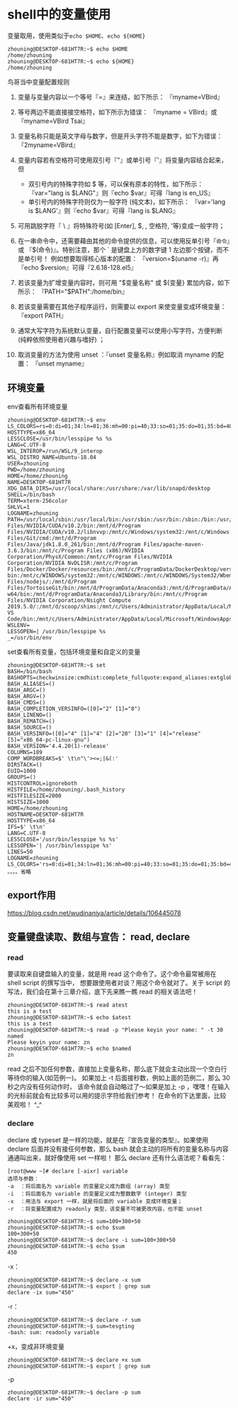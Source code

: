 # shell中的变量使用

变量取用，使用类似于`echo $HOME`、`echo ${HOME}`

```
zhouning@DESKTOP-681HT7R:~$ echo $HOME
/home/zhouning
zhouning@DESKTOP-681HT7R:~$ echo ${HOME}
/home/zhouning
```

鸟哥当中变量配置规则

1. 变量与变量内容以一个等号『=』来连结，如下所示：
   『myname=VBird』

   

2. 等号两边不能直接接空格符，如下所示为错误：
   『myname = VBird』或『myname=VBird Tsai』

   

3. 变量名称只能是英文字母与数字，但是开头字符不能是数字，如下为错误：
   『2myname=VBird』

   

4. 变量内容若有空格符可使用双引号『"』或单引号『'』将变量内容结合起来，但

   - 双引号内的特殊字符如 $ 等，可以保有原本的特性，如下所示：
     『var="lang is $LANG"』则『echo $var』可得『lang is en_US』
   - 单引号内的特殊字符则仅为一般字符 (纯文本)，如下所示：
     『var='lang is $LANG'』则『echo $var』可得『lang is $LANG』

5. 可用跳脱字符『 \ 』将特殊符号(如 [Enter], $, \, 空格符, '等)变成一般字符；

   

6. 在一串命令中，还需要藉由其他的命令提供的信息，可以使用反单引号『`命令`』或 『$(命令)』。特别注意，那个 ` 是键盘上方的数字键 1 左边那个按键，而不是单引号！ 例如想要取得核心版本的配置：
   『version=$(uname -r)』再『echo $version』可得『2.6.18-128.el5』

   

7. 若该变量为扩增变量内容时，则可用 "$变量名称" 或 ${变量} 累加内容，如下所示：
   『PATH="$PATH":/home/bin』

   

8. 若该变量需要在其他子程序运行，则需要以 export 来使变量变成环境变量：
   『export PATH』

   

9. 通常大写字符为系统默认变量，自行配置变量可以使用小写字符，方便判断 (纯粹依照使用者兴趣与嗜好) ；

   

10. 取消变量的方法为使用 unset ：『unset 变量名称』例如取消 myname 的配置：
    『unset myname』



## 环境变量

env查看所有环境变量

```
zhouning@DESKTOP-681HT7R:~$ env
LS_COLORS=rs=0:di=01;34:ln=01;36:mh=00:pi=40;33:so=01;35:do=01;35:bd=40;33;01:cd=40;33;01:or=40;31;01:mi=00:su=37;41:sg=30;43:ca=30;41:tw=30;42:ow=34;42:st=37;44:ex=01;32:*.tar=01;31:*.tgz=01;31:*.arc=01;31:*.arj=01;31:*.taz=01;31:*.lha=01;31:*.lz4=01;31:*.lzh=01;31:*.lzma=01;31:*.tlz=01;31:*.txz=01;31:*.tzo=01;31:*.t7z=01;31:*.zip=01;31:*.z=01;31:*.Z=01;31:*.dz=01;31:*.gz=01;31:*.lrz=01;31:*.lz=01;31:*.lzo=01;31:*.xz=01;31:*.zst=01;31:*.tzst=01;31:*.bz2=01;31:*.bz=01;31:*.tbz=01;31:*.tbz2=01;31:*.tz=01;31:*.deb=01;31:*.rpm=01;31:*.jar=01;31:*.war=01;31:*.ear=01;31:*.sar=01;31:*.rar=01;31:*.alz=01;31:*.ace=01;31:*.zoo=01;31:*.cpio=01;31:*.7z=01;31:*.rz=01;31:*.cab=01;31:*.wim=01;31:*.swm=01;31:*.dwm=01;31:*.esd=01;31:*.jpg=01;35:*.jpeg=01;35:*.mjpg=01;35:*.mjpeg=01;35:*.gif=01;35:*.bmp=01;35:*.pbm=01;35:*.pgm=01;35:*.ppm=01;35:*.tga=01;35:*.xbm=01;35:*.xpm=01;35:*.tif=01;35:*.tiff=01;35:*.png=01;35:*.svg=01;35:*.svgz=01;35:*.mng=01;35:*.pcx=01;35:*.mov=01;35:*.mpg=01;35:*.mpeg=01;35:*.m2v=01;35:*.mkv=01;35:*.webm=01;35:*.ogm=01;35:*.mp4=01;35:*.m4v=01;35:*.mp4v=01;35:*.vob=01;35:*.qt=01;35:*.nuv=01;35:*.wmv=01;35:*.asf=01;35:*.rm=01;35:*.rmvb=01;35:*.flc=01;35:*.avi=01;35:*.fli=01;35:*.flv=01;35:*.gl=01;35:*.dl=01;35:*.xcf=01;35:*.xwd=01;35:*.yuv=01;35:*.cgm=01;35:*.emf=01;35:*.ogv=01;35:*.ogx=01;35:*.aac=00;36:*.au=00;36:*.flac=00;36:*.m4a=00;36:*.mid=00;36:*.midi=00;36:*.mka=00;36:*.mp3=00;36:*.mpc=00;36:*.ogg=00;36:*.ra=00;36:*.wav=00;36:*.oga=00;36:*.opus=00;36:*.spx=00;36:*.xspf=00;36:
HOSTTYPE=x86_64
LESSCLOSE=/usr/bin/lesspipe %s %s
LANG=C.UTF-8
WSL_INTEROP=/run/WSL/9_interop
WSL_DISTRO_NAME=Ubuntu-18.04
USER=zhouning
PWD=/home/zhouning
HOME=/home/zhouning
NAME=DESKTOP-681HT7R
XDG_DATA_DIRS=/usr/local/share:/usr/share:/var/lib/snapd/desktop
SHELL=/bin/bash
TERM=xterm-256color
SHLVL=1
LOGNAME=zhouning
PATH=/usr/local/sbin:/usr/local/bin:/usr/sbin:/usr/bin:/sbin:/bin:/usr/games:/usr/local/games:/mnt/d/Program Files/NVIDIA/CUDA/v10.2/bin:/mnt/d/Program Files/NVIDIA/CUDA/v10.2/libnvvp:/mnt/c/Windows/system32:/mnt/c/Windows:/mnt/c/Windows/System32/Wbem:/mnt/c/Windows/System32/WindowsPowerShell/v1.0/:/mnt/c/Windows/System32/OpenSSH/:/mnt/d/Program Files/Git/cmd:/mnt/d/Program Files/Java/jdk1.8.0_261/bin:/mnt/d/Program Files/apache-maven-3.6.3/bin:/mnt/c/Program Files (x86)/NVIDIA Corporation/PhysX/Common:/mnt/c/Program Files/NVIDIA Corporation/NVIDIA NvDLISR:/mnt/c/Program Files/Docker/Docker/resources/bin:/mnt/c/ProgramData/DockerDesktop/version-bin:/mnt/c/WINDOWS/system32:/mnt/c/WINDOWS:/mnt/c/WINDOWS/System32/Wbem:/mnt/c/WINDOWS/System32/WindowsPowerShell/v1.0/:/mnt/c/WINDOWS/System32/OpenSSH/:/mnt/d/Program Files/nodejs/:/mnt/d/Program Files/TortoiseGit/bin:/mnt/d/ProgramData/Anaconda3:/mnt/d/ProgramData/Anaconda3/Scripts:/mnt/d/ProgramData/Anaconda3/Library/mingw-w64/bin:/mnt/d/ProgramData/Anaconda3/Library/bin:/mnt/c/Program Files/NVIDIA Corporation/Nsight Compute 2019.5.0/:/mnt/d/scoop/shims:/mnt/c/Users/Administrator/AppData/Local/Microsoft/WindowsApps:/mnt/d/Users/Administrator/AppData/Local/Programs/Microsoft VS Code/bin:/mnt/c/Users/Administrator/AppData/Local/Microsoft/WindowsApps:/mnt/c/Users/Administrator/AppData/Roaming/npm:/snap/bin
WSLENV=
LESSOPEN=| /usr/bin/lesspipe %s
_=/usr/bin/env
```

set查看所有变量，包括环境变量和自定义的变量

```
zhouning@DESKTOP-681HT7R:~$ set
BASH=/bin/bash
BASHOPTS=checkwinsize:cmdhist:complete_fullquote:expand_aliases:extglob:extquote:force_fignore:histappend:interactive_comments:login_shell:progcomp:promptvars:sourcepath
BASH_ALIASES=()
BASH_ARGC=()
BASH_ARGV=()
BASH_CMDS=()
BASH_COMPLETION_VERSINFO=([0]="2" [1]="8")
BASH_LINENO=()
BASH_REMATCH=()
BASH_SOURCE=()
BASH_VERSINFO=([0]="4" [1]="4" [2]="20" [3]="1" [4]="release" [5]="x86_64-pc-linux-gnu")
BASH_VERSION='4.4.20(1)-release'
COLUMNS=189
COMP_WORDBREAKS=$' \t\n"\'><=;|&(:'
DIRSTACK=()
EUID=1000
GROUPS=()
HISTCONTROL=ignoreboth
HISTFILE=/home/zhouning/.bash_history
HISTFILESIZE=2000
HISTSIZE=1000
HOME=/home/zhouning
HOSTNAME=DESKTOP-681HT7R
HOSTTYPE=x86_64
IFS=$' \t\n'
LANG=C.UTF-8
LESSCLOSE='/usr/bin/lesspipe %s %s'
LESSOPEN='| /usr/bin/lesspipe %s'
LINES=50
LOGNAME=zhouning
LS_COLORS='rs=0:di=01;34:ln=01;36:mh=00:pi=40;33:so=01;35:do=01;35:bd=40;33;01:cd=40;33;01:or=40;31;01:mi=00:su=37;41:sg=30;43:ca=30;41:tw=30;42:ow=34;42:st=37;44:ex=01;32:*.tar=01;31:*.tgz=01;31:*.arc=01;31:*.arj=01;31:*.taz=01;31:*.lha=01;31:*.lz4=01;31:*.lzh=01;31:*.lzma=01;31:*.tlz=01;31:*.txz=01;31:*.tzo=01;31:*.t7z=01;31:*.zip=01;31:*.z=01;31:*.Z=01;31:*.dz=01;31:*.gz=01;31:*.lrz=01;31:*.lz=01;31:*.lzo=01;31:*.xz=01;31:*.zst=01;31:*.tzst=01;31:*.bz2=01;31:*.bz=01;31:*.tbz=01;31:*.tbz2=01;31:*.tz=01;31:*.deb=01;31:*.rpm=01;31:*.jar=01;31:*.war=01;31:*.ear=01;31:*.sar=01;31:*.rar=01;31:*.alz=01;31:*.ace=01;31:*.zoo=01;31:*.cpio=01;31:*.7z=01;31:*.rz=01;31:*.cab=01;31:*.wim=01;31:*.swm=01;31:*.dwm=01;31:*.esd=01;31:*.jpg=01;35:*.jpeg=01;35:*.mjpg=01;35:*.mjpeg=01;35:*.gif=01;35:*.bmp=01;35:*.pbm=01;35:*.pgm=01;35:*.ppm=01;35:*.tga=01;35:*.xbm=01;35:*.xpm=01;35:*.tif=01;35:*.tiff=01;35:*.png=01;35:*.svg=01;35:*.svgz=01;35:*.mng=01;35:*.pcx=01;35:*.mov=01;35:*.mpg=01;35:*.mpeg=01;35:*.m2v=01;35:*.mkv=01;35:*.webm=01;35:*.ogm=01;35:*.mp4=01;35:*.m4v=01;35:*.mp4v=01;35:*.vob=01;35:*.qt=01;35:*.nuv=01;35:*.wmv=01;35:*.asf=01;35:*.rm=01;35:*.rmvb=01;35:*.flc=01;35:*.avi=01;35:*.fli=01;35:*.flv=01;35:*.gl=01;35:*.dl=01;35:*.xcf=01;35:*.xwd=01;35:*.yuv=01;35:*.cgm=01;35:*.emf=01;35:*.ogv=01;35:*.ogx=01;35:*.aac=00;36:*.au=00;36:*.flac=00;36:*.m4a=00;36:*.mid=00;36:*.midi=00;36:*.mka=00;36:*.mp3=00;36:*.mpc=00;36:*.ogg=00;36:*.ra=00;36:*.wav=00;36:*.oga=00;36:*.opus=00;36:*.spx=00;36:*.xspf=00;36:'
。。。。省略
```

## export作用

https://blog.csdn.net/wudinaniya/article/details/106445078

## 变量键盘读取、数组与宣告： read, declare

### read

要读取来自键盘输入的变量，就是用 read 这个命令了。这个命令最常被用在 shell script 的撰写当中， 想要跟使用者对谈？用这个命令就对了。关于 script 的写法，我们会在第十三章介绍，底下先来瞧一瞧 read 的相关语法吧！

```
zhouning@DESKTOP-681HT7R:~$ read atest
this is a test
zhouning@DESKTOP-681HT7R:~$ echo $atest
this is a test
zhouning@DESKTOP-681HT7R:~$ read -p "Please keyin your name: " -t 30 named
Please keyin your name: zn
zhouning@DESKTOP-681HT7R:~$ echo $named
zn
```

read 之后不加任何参数，直接加上变量名称，那么底下就会主动出现一个空白行等待你的输入(如范例一)。 如果加上 -t 后面接秒数，例如上面的范例二，那么 30 秒之内没有任何动作时， 该命令就会自动略过了～如果是加上 -p ，嘿嘿！在输入的光标前就会有比较多可以用的提示字符给我们参考！ 在命令的下达里面，比较美观啦！ ^_^

### declare

declare 或 typeset 是一样的功能，就是在『宣告变量的类型』。如果使用 declare 后面并没有接任何参数，那么 bash 就会主动的将所有的变量名称与内容通通叫出来，就好像使用 set 一样啦！ 那么 declare 还有什么语法呢？看看先：

```
[root@www ~]# declare [-aixr] variable
选项与参数：
-a  ：将后面名为 variable 的变量定义成为数组 (array) 类型
-i  ：将后面名为 variable 的变量定义成为整数数字 (integer) 类型
-x  ：用法与 export 一样，就是将后面的 variable 变成环境变量；
-r  ：将变量配置成为 readonly 类型，该变量不可被更改内容，也不能 unset
```

```
zhouning@DESKTOP-681HT7R:~$ sum=100+300+50
zhouning@DESKTOP-681HT7R:~$ echo $sum
100+300+50
zhouning@DESKTOP-681HT7R:~$ declare -i sum=100+300+50
zhouning@DESKTOP-681HT7R:~$ echo $sum
450
```

-x：

```
zhouning@DESKTOP-681HT7R:~$ declare -x sum
zhouning@DESKTOP-681HT7R:~$ export | grep sum
declare -ix sum="450"
```

-r：

```
zhouning@DESKTOP-681HT7R:~$ declare -r sum
zhouning@DESKTOP-681HT7R:~$ sum=tesgting
-bash: sum: readonly variable
```

+x，变成非环境变量

```
zhouning@DESKTOP-681HT7R:~$ declare +x sum
zhouning@DESKTOP-681HT7R:~$ export | grep sum
```

-p

```
zhouning@DESKTOP-681HT7R:~$ declare -p sum
declare -ir sum="450"
```


